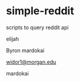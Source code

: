 # simple-reddit
scripts to query reddit api

elijah



Byron
mardokai


widor1@morgan.edu

mardokai


